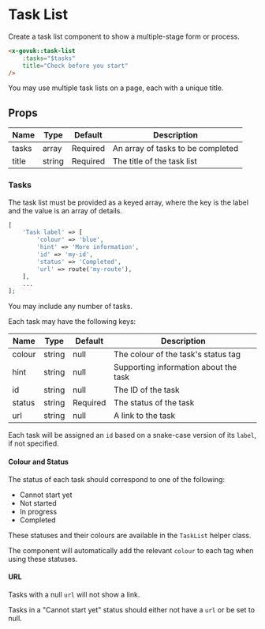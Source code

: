 # Task List

Create a task list component to show a multiple-stage form or process.

```html
<x-govuk::task-list
    :tasks="$tasks"
    title="Check before you start"
/>
```

You may use multiple task lists on a page, each with a unique title.

## Props

| Name  | Type   | Default  | Description                       |
|-------|--------|----------|-----------------------------------|
| tasks | array  | Required | An array of tasks to be completed |
| title | string | Required | The title of the task list        |

### Tasks

The task list must be provided as a keyed array, where the key is the label and the value is an array of details.

```php
[
    'Task label' => [
        'colour' => 'blue',
        'hint' => 'More information',
        'id' => 'my-id',
        'status' => 'Completed',
        'url' => route('my-route'),
    ],
    ...
];
```

You may include any number of tasks.

Each task may have the following keys:

| Name   | Type   | Default  | Description                           |
|--------|--------|----------|---------------------------------------|
| colour | string | null     | The colour of the task's status tag   |
| hint   | string | null     | Supporting information about the task |
| id     | string | null     | The ID of the task                    |
| status | string | Required | The status of the task                |
| url    | string | null     | A link to the task                    |

Each task will be assigned an `id` based on a snake-case version of its `label`, if not specified.

#### Colour and Status

The status of each task should correspond to one of the following:

* Cannot start yet
* Not started
* In progress
* Completed

These statuses and their colours are available in the `TaskList` helper class.

The component will automatically add the relevant `colour` to each tag when using these statuses.

#### URL

Tasks with a null `url` will not show a link.

Tasks in a "Cannot start yet" status should either not have a `url` or be set to null.
